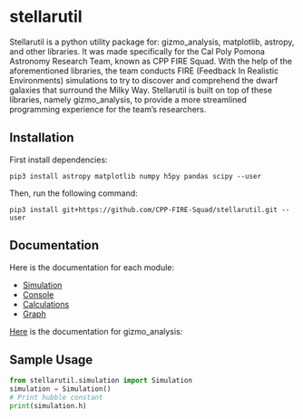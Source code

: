 # stellarutil
Stellarutil is a python utility package for: gizmo_analysis, matplotlib, astropy, and other libraries. It was made specifically for the Cal Poly Pomona Astronomy Research Team, known as CPP FIRE Squad. With the help of the aforementioned libraries, the team conducts FIRE (Feedback In Realistic Environments) simulations to try to discover and comprehend the dwarf galaxies that surround the Milky Way. Stellarutil is built on top of these libraries, namely gizmo_analysis, to provide a more streamlined programming experience for the team’s researchers. 

## Installation

First install dependencies:
```shell
pip3 install astropy matplotlib numpy h5py pandas scipy --user
```
Then, run the following command:
```shell
pip3 install git+https://github.com/CPP-FIRE-Squad/stellarutil.git --user
```

## Documentation

Here is the documentation for each module:
 - [Simulation](./documentation/simulation.md)
 - [Console](./documentation/console.md)
 - [Calculations](./documentation/calculations.md)
 - [Graph](./documentation/graph.md)


[Here](./documentation/gizmo_analysis/) is the documentation for gizmo_analysis:



## Sample Usage
```python 
from stellarutil.simulation import Simulation
simulation = Simulation()
# Print hubble constant
print(simulation.h)
```
